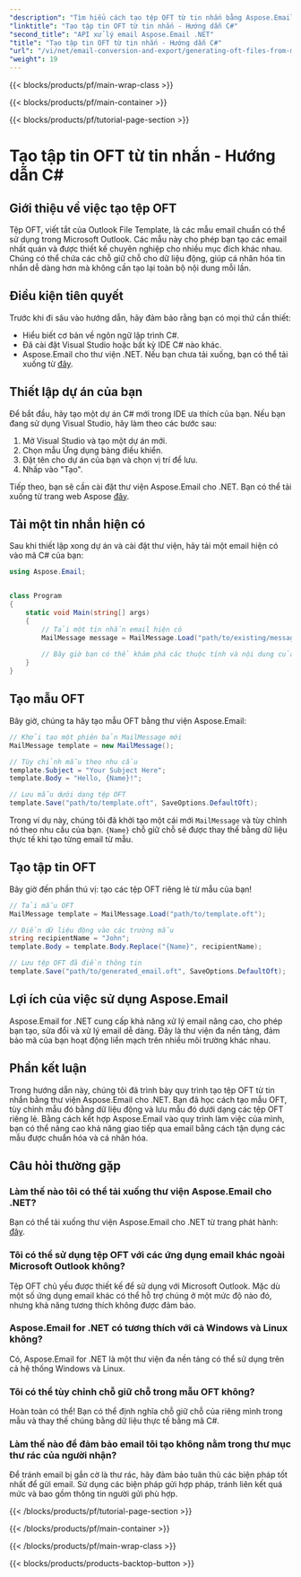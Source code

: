 ```yaml
---
"description": "Tìm hiểu cách tạo tệp OFT từ tin nhắn bằng Aspose.Email cho .NET. Hướng dẫn từng bước với mã nguồn để tạo mẫu email hiệu quả."
"linktitle": "Tạo tập tin OFT từ tin nhắn - Hướng dẫn C#"
"second_title": "API xử lý email Aspose.Email .NET"
"title": "Tạo tập tin OFT từ tin nhắn - Hướng dẫn C#"
"url": "/vi/net/email-conversion-and-export/generating-oft-files-from-messages-csharp-tutorial/"
"weight": 19
---
```


{{< blocks/products/pf/main-wrap-class >}}

{{< blocks/products/pf/main-container >}}

{{< blocks/products/pf/tutorial-page-section >}}

# Tạo tập tin OFT từ tin nhắn - Hướng dẫn C#


## Giới thiệu về việc tạo tệp OFT

Tệp OFT, viết tắt của Outlook File Template, là các mẫu email chuẩn có thể sử dụng trong Microsoft Outlook. Các mẫu này cho phép bạn tạo các email nhất quán và được thiết kế chuyên nghiệp cho nhiều mục đích khác nhau. Chúng có thể chứa các chỗ giữ chỗ cho dữ liệu động, giúp cá nhân hóa tin nhắn dễ dàng hơn mà không cần tạo lại toàn bộ nội dung mỗi lần.

## Điều kiện tiên quyết

Trước khi đi sâu vào hướng dẫn, hãy đảm bảo rằng bạn có mọi thứ cần thiết:

- Hiểu biết cơ bản về ngôn ngữ lập trình C#.
- Đã cài đặt Visual Studio hoặc bất kỳ IDE C# nào khác.
- Aspose.Email cho thư viện .NET. Nếu bạn chưa tải xuống, bạn có thể tải xuống từ [đây](https://releases.aspose.com/email/net).

## Thiết lập dự án của bạn

Để bắt đầu, hãy tạo một dự án C# mới trong IDE ưa thích của bạn. Nếu bạn đang sử dụng Visual Studio, hãy làm theo các bước sau:

1. Mở Visual Studio và tạo một dự án mới.
2. Chọn mẫu Ứng dụng bảng điều khiển.
3. Đặt tên cho dự án của bạn và chọn vị trí để lưu.
4. Nhấp vào "Tạo".

Tiếp theo, bạn sẽ cần cài đặt thư viện Aspose.Email cho .NET. Bạn có thể tải xuống từ trang web Aspose [đây](https://releases.aspose.com/email/net).

## Tải một tin nhắn hiện có

Sau khi thiết lập xong dự án và cài đặt thư viện, hãy tải một email hiện có vào mã C# của bạn:

```csharp
using Aspose.Email;


class Program
{
    static void Main(string[] args)
    {
        // Tải một tin nhắn email hiện có
        MailMessage message = MailMessage.Load("path/to/existing/message.eml");
        
        // Bây giờ bạn có thể khám phá các thuộc tính và nội dung của tin nhắn
    }
}
```

## Tạo mẫu OFT

Bây giờ, chúng ta hãy tạo mẫu OFT bằng thư viện Aspose.Email:

```csharp
// Khởi tạo một phiên bản MailMessage mới
MailMessage template = new MailMessage();

// Tùy chỉnh mẫu theo nhu cầu
template.Subject = "Your Subject Here";
template.Body = "Hello, {Name}!";

// Lưu mẫu dưới dạng tệp OFT
template.Save("path/to/template.oft", SaveOptions.DefaultOft);
```

Trong ví dụ này, chúng tôi đã khởi tạo một cái mới `MailMessage` và tùy chỉnh nó theo nhu cầu của bạn. `{Name}` chỗ giữ chỗ sẽ được thay thế bằng dữ liệu thực tế khi tạo từng email từ mẫu.

## Tạo tập tin OFT

Bây giờ đến phần thú vị: tạo các tệp OFT riêng lẻ từ mẫu của bạn!

```csharp
// Tải mẫu OFT
MailMessage template = MailMessage.Load("path/to/template.oft");

// Điền dữ liệu động vào các trường mẫu
string recipientName = "John";
template.Body = template.Body.Replace("{Name}", recipientName);

// Lưu tệp OFT đã điền thông tin
template.Save("path/to/generated_email.oft", SaveOptions.DefaultOft);
```

## Lợi ích của việc sử dụng Aspose.Email

Aspose.Email for .NET cung cấp khả năng xử lý email nâng cao, cho phép bạn tạo, sửa đổi và xử lý email dễ dàng. Đây là thư viện đa nền tảng, đảm bảo mã của bạn hoạt động liền mạch trên nhiều môi trường khác nhau.

## Phần kết luận

Trong hướng dẫn này, chúng tôi đã trình bày quy trình tạo tệp OFT từ tin nhắn bằng thư viện Aspose.Email cho .NET. Bạn đã học cách tạo mẫu OFT, tùy chỉnh mẫu đó bằng dữ liệu động và lưu mẫu đó dưới dạng các tệp OFT riêng lẻ. Bằng cách kết hợp Aspose.Email vào quy trình làm việc của mình, bạn có thể nâng cao khả năng giao tiếp qua email bằng cách tận dụng các mẫu được chuẩn hóa và cá nhân hóa.

## Câu hỏi thường gặp

### Làm thế nào tôi có thể tải xuống thư viện Aspose.Email cho .NET?

Bạn có thể tải xuống thư viện Aspose.Email cho .NET từ trang phát hành: [đây](https://releases.aspose.com/email/net).

### Tôi có thể sử dụng tệp OFT với các ứng dụng email khác ngoài Microsoft Outlook không?

Tệp OFT chủ yếu được thiết kế để sử dụng với Microsoft Outlook. Mặc dù một số ứng dụng email khác có thể hỗ trợ chúng ở một mức độ nào đó, nhưng khả năng tương thích không được đảm bảo.

### Aspose.Email for .NET có tương thích với cả Windows và Linux không?

Có, Aspose.Email for .NET là một thư viện đa nền tảng có thể sử dụng trên cả hệ thống Windows và Linux.

### Tôi có thể tùy chỉnh chỗ giữ chỗ trong mẫu OFT không?

Hoàn toàn có thể! Bạn có thể định nghĩa chỗ giữ chỗ của riêng mình trong mẫu và thay thế chúng bằng dữ liệu thực tế bằng mã C#.

### Làm thế nào để đảm bảo email tôi tạo không nằm trong thư mục thư rác của người nhận?

Để tránh email bị gắn cờ là thư rác, hãy đảm bảo tuân thủ các biện pháp tốt nhất để gửi email. Sử dụng các biện pháp gửi hợp pháp, tránh liên kết quá mức và bao gồm thông tin người gửi phù hợp.

{{< /blocks/products/pf/tutorial-page-section >}}

{{< /blocks/products/pf/main-container >}}

{{< /blocks/products/pf/main-wrap-class >}}

{{< blocks/products/products-backtop-button >}}